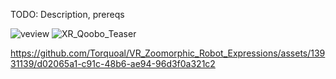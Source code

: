 TODO: Description, prereqs

![veview](https://github.com/Torquoal/VR_Zoomorphic_Robot_Expressions/assets/13931139/cdd93b6b-bb60-4993-9993-c4e8f45e7c33)
![XR_Qoobo_Teaser](https://github.com/Torquoal/VR_Zoomorphic_Robot_Expressions/assets/13931139/7a219c7b-c743-4456-872f-a392beff69e0)


https://github.com/Torquoal/VR_Zoomorphic_Robot_Expressions/assets/13931139/d02065a1-c91c-48b6-ae94-96d3f0a321c2

